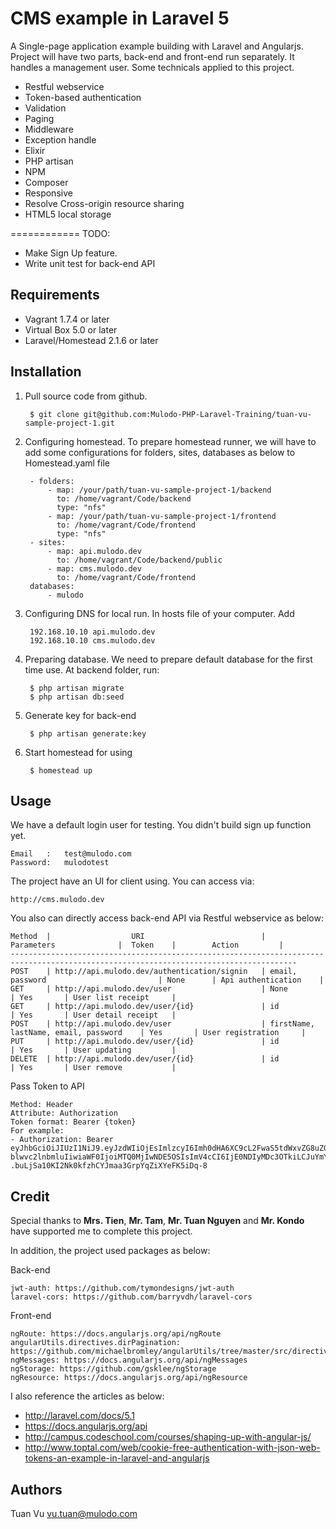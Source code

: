 # CMS example in Laravel 5
A Single-page application example building with Laravel and Angularjs. Project will have two parts, back-end and front-end run separately. 
It handles a management user. Some technicals applied to this project.

- Restful webservice
- Token-based authentication
- Validation
- Paging
- Middleware
- Exception handle
- Elixir
- PHP artisan
- NPM
- Composer
- Responsive
- Resolve Cross-origin resource sharing
- HTML5 local storage

============
TODO:

- Make Sign Up feature.
- Write unit test for back-end API

Requirements
------------

- Vagrant 1.7.4 or later
- Virtual Box 5.0 or later
- Laravel/Homestead 2.1.6 or later

## Installation
1. Pull source code from github.

        $ git clone git@github.com:Mulodo-PHP-Laravel-Training/tuan-vu-sample-project-1.git
    
2. Configuring homestead. To prepare homestead runner, we will have to add some configurations for folders, sites, databases as below to Homestead.yaml file

        - folders: 
            - map: /your/path/tuan-vu-sample-project-1/backend
              to: /home/vagrant/Code/backend
              type: "nfs"
            - map: /your/path/tuan-vu-sample-project-1/frontend
              to: /home/vagrant/Code/frontend
              type: "nfs"
        - sites:
            - map: api.mulodo.dev
              to: /home/vagrant/Code/backend/public
            - map: cms.mulodo.dev
              to: /home/vagrant/Code/frontend
        databases:
            - mulodo

3. Configuring DNS for local run. In hosts file of your computer. Add

        192.168.10.10 api.mulodo.dev
        192.168.10.10 cms.mulodo.dev
    
4. Preparing database. We need to prepare default database for the first time use. At backend folder, run:

        $ php artisan migrate
        $ php artisan db:seed

5. Generate key for back-end

        $ php artisan generate:key

6. Start homestead for using

        $ homestead up
    
## Usage
We have a default login user for testing. You didn't build sign up function yet.

    Email   :   test@mulodo.com
    Password:   mulodotest

The project have an UI for client using. You can access via:

    http://cms.mulodo.dev
    
You also can directly access back-end API via Restful webservice as below:

    Method  |                  URI                          |                 Parameters              |  Token    |        Action         |
    --------------------------------------------------------------------------------------------------------------------------------------
    POST    | http://api.mulodo.dev/authentication/signin   | email, password                         | None      | Api authentication    |
    GET     | http://api.mulodo.dev/user                    | None                                    | Yes       | User list receipt     | 
    GET     | http://api.mulodo.dev/user/{id}               | id                                      | Yes       | User detail receipt   |
    POST    | http://api.mulodo.dev/user                    | firstName, lastName, email, password    | Yes       | User registration     |
    PUT     | http://api.mulodo.dev/user/{id}               | id                                      | Yes       | User updating         |
    DELETE  | http://api.mulodo.dev/user/{id}               | id                                      | Yes       | User remove           |

Pass Token to API

    Method: Header
    Attribute: Authorization
    Token format: Bearer {token}
    For example:
    - Authorization: Bearer eyJhbGciOiJIUzI1NiJ9.eyJzdWIiOjEsImlzcyI6Imh0dHA6XC9cL2FwaS5tdWxvZG8uZGV2XC9hdXRoZW50aWNhdGlv blwvc2lnbmluIiwiaWF0IjoiMTQ0MjIwNDE5OSIsImV4cCI6IjE0NDIyMDc3OTkiLCJuYmYiOiIxNDQyMjA0MTk5IiwianRpIjoiZjkxYTUyOTM4OTMyNmRlMzdiMzNkYjIyNDU0NmZjNjkifQ .buLjSa10KI2Nk0kfzhCYJmaa3GrpYqZiXYeFK5iDq-8

## Credit

Special thanks to **Mrs. Tien**, **Mr. Tam**, **Mr. Tuan Nguyen** and **Mr. Kondo** have supported me to complete this project.

In addition, the project used packages as below:

Back-end

    jwt-auth: https://github.com/tymondesigns/jwt-auth
    laravel-cors: https://github.com/barryvdh/laravel-cors
    
Front-end

    ngRoute: https://docs.angularjs.org/api/ngRoute
    angularUtils.directives.dirPagination: https://github.com/michaelbromley/angularUtils/tree/master/src/directives/pagination
    ngMessages: https://docs.angularjs.org/api/ngMessages
    ngStorage: https://github.com/gsklee/ngStorage
    ngResource: https://docs.angularjs.org/api/ngResource
    
I also reference the articles as below:

- http://laravel.com/docs/5.1
- https://docs.angularjs.org/api
- http://campus.codeschool.com/courses/shaping-up-with-angular-js/
- http://www.toptal.com/web/cookie-free-authentication-with-json-web-tokens-an-example-in-laravel-and-angularjs

## Authors
Tuan Vu
vu.tuan@mulodo.com

